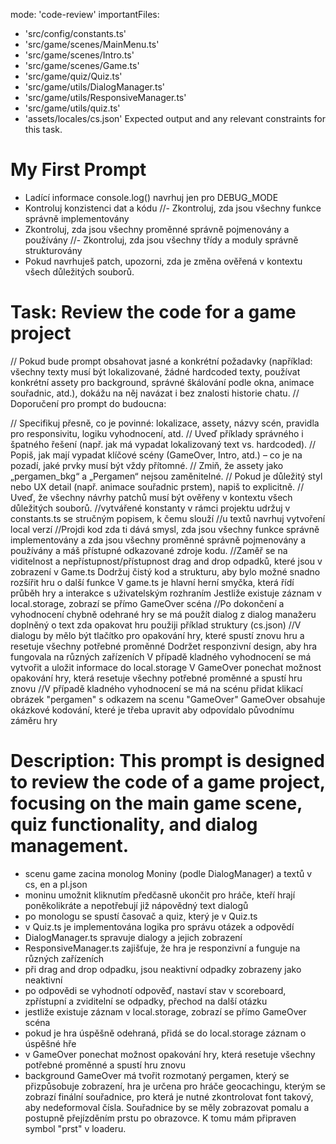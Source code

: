 mode: 'code-review'
importantFiles:
 - 'src/config/constants.ts'
 - 'src/game/scenes/MainMenu.ts'
 - 'src/game/scenes/Intro.ts'
 - 'src/game/scenes/Game.ts'
 - 'src/game/quiz/Quiz.ts'
 - 'src/game/utils/DialogManager.ts'
 - 'src/game/utils/ResponsiveManager.ts'
 - 'src/game/utils/quiz.ts'
 - 'assets/locales/cs.json'
Expected output and any relevant constraints for this task.
# My First Prompt
- Ladící informace console.log() navrhuj jen pro DEBUG_MODE
- Kontroluj konzistenci dat a kódu
//- Zkontroluj, zda jsou všechny funkce správně implementovány
- Zkontroluj, zda jsou všechny proměnné správně pojmenovány a používány
//- Zkontroluj, zda jsou všechny třídy a moduly správně strukturovány
- Pokud navrhuješ patch, upozorni, zda je změna ověřená v kontextu všech důležitých souborů.
# Task: Review the code for a game project
// Pokud bude prompt obsahovat jasné a konkrétní požadavky (například: všechny texty musí být lokalizované, žádné hardcoded texty, používat konkrétní assety pro background, správné škálování podle okna, animace souřadnic, atd.), dokážu na něj navázat i bez znalosti historie chatu.
// Doporučení pro prompt do budoucna:

// Specifikuj přesně, co je povinné: lokalizace, assety, názvy scén, pravidla pro responsivitu, logiku vyhodnocení, atd.
// Uveď příklady správného i špatného řešení (např. jak má vypadat lokalizovaný text vs. hardcoded).
// Popiš, jak mají vypadat klíčové scény (GameOver, Intro, atd.) – co je na pozadí, jaké prvky musí být vždy přítomné.
// Zmiň, že assety jako „pergamen_bkg“ a „Pergamen“ nejsou zaměnitelné.
// Pokud je důležitý styl nebo UX detail (např. animace souřadnic prstem), napiš to explicitně.
// Uveď, že všechny návrhy patchů musí být ověřeny v kontextu všech důležitých souborů.
//vytvářené konstanty v rámci projektu udržuj v constants.ts se stručným popisem, k čemu slouží
//u textů navrhuj vytvoření local verzí
//Projdi kod zda ti dává smysl, zda jsou všechny funkce správně implementovány a zda jsou všechny proměnné správně pojmenovány a používány a máš přístupné odkazované zdroje kodu.
//Zaměř se na viditelnost a nepřístupnost/přístupnost drag and drop odpadků, které jsou v zobrazení v Game.ts
Dodržuj čistý kod a strukturu, aby bylo možné snadno rozšířit hru o další funkce
V game.ts je hlavní herní smyčka, která řídí průběh hry a interakce s uživatelským rozhraním
Jestliže existuje záznam v local.storage, zobrazí se přímo GameOver scéna
//Po dokončení a vyhodnocení chybně odehrané hry se má použít dialog z dialog manažeru doplněný o text zda opakovat hru použiji příklad struktury (cs.json)
//V dialogu by mělo být tlačítko pro opakování hry, které spustí znovu hru a resetuje všechny potřebné proměnné
Dodržet responzivní design, aby hra fungovala na různých zařízeních
V případě kladného vyhodnocení se má vytvořit a uložit informace do local.storage
V GameOver ponechat možnost opakování hry, která resetuje všechny potřebné proměnné a spustí hru znovu
//V případě kladného vyhodnocení se má na scénu přidat klikací obrázek "pergamen" s odkazem na scenu "GameOver"
GameOver obsahuje okázkové kodování, které je třeba upravit aby odpovídalo původnímu záměru hry
# Description: This prompt is designed to review the code of a game project, focusing on the main game scene, quiz functionality, and dialog management.
- scenu game zacina monolog Moniny (podle DialogManager) a textů v cs, en a pl.json
- moninu umožnit kliknutím předčasně ukončit pro hráče, kteří hrají poněkolikráte a nepotřebují již nápovědný text dialogů
- po monologu se spustí časovač a quiz, který je v Quiz.ts
- v Quiz.ts je implementována logika pro správu otázek a odpovědí
- DialogManager.ts spravuje dialogy a jejich zobrazení
- ResponsiveManager.ts zajišťuje, že hra je responzivní a funguje na různých zařízeních
- při drag and drop odpadku, jsou neaktivní odpadky zobrazeny jako neaktivní
- po odpovědi se vyhodnotí odpověď, nastaví stav v scoreboard, zpřístupní a zviditelní se odpadky, přechod na další otázku
- jestliže existuje záznam v local.storage, zobrazí se přímo GameOver scéna
- pokud je hra úspěšně odehraná, přidá se do local.storage záznam o úspěšné hře
- v GameOver ponechat možnost opakování hry, která resetuje všechny potřebné proměnné a spustí hru znovu
- background GameOver má tvořit rozmotaný pergamen, který se přizpůsobuje zobrazení, hra je určena pro hráče geocachingu, kterým se zobrazí finální souřadnice, pro která je nutné zkontrolovat font takový, aby nedeformoval čísla. Souřadnice by se měly zobrazovat pomalu a postupně přejízděním prstu po obrazovce. K tomu mám připraven symbol "prst" v loaderu.